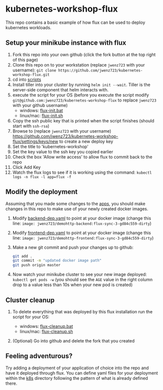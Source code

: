 # kubernetes-workshop-flux

This repo contains a basic example of how flux can be used to deploy kubernetes workloads.

## Setup your minikube instance with flux

1. Fork this repo into your own github (click the fork button at the top right of this page)
1. Clone this repo on to your workstation (replace `jwenz723` with your username): `git clone https://github.com/jwenz723/kubernetes-workshop-flux.git`
1. cd into [scripts](/scripts) 
1. Install tiller into your cluster by running `helm init --wait`.  Tiller is the server-side component that helm interacts with.
1. execute the script for your OS
    (before you execute the script modify `git@github.com:jwenz723/kubernetes-workshop-flux` to replace `jwenz723` with your github username)
    * windows: [flux-init.bat](/scripts/flux-init.bat)
    * linux/mac: [flux-init.sh](/scripts/flux-init.sh)
1. Copy the ssh public key that is printed when the script finishes (should start with `ssh-rsa`)
1. Browse to (replace `jwenz723` with your username) https://github.com/jwenz723/kubernetes-workshop-flux/settings/keys/new to create a new deploy key
1. Set the title to 'kubernetes-workshop'
1. Set the key value to the ssh key you copied earlier
1. Check the box 'Allow write access' to allow flux to commit back to the repo
1. Click Add Key
1. Watch the flux logs to see if it is working using the command: `kubectl logs -n flux -l app=flux -f`

## Modify the deployment

Assuming that you made some changes to the [apps](https://github.com/jwenz723/kubernetes-workshop-demohttp), you should
make changes in this repo to make use of your newly created docker images.

1. Modify [backend-dep.yaml](/k8s/backend-dep.yaml) to point at your docker image (change this line: `image: jwenz723/demohttp-backend:flux-sync-3-gd84c559-dirty`)
1. Modify [frontend-dep.yaml](/k8s/frontend-dep.yaml) to point at your docker image (change this line: `image: jwenz723/demohttp-frontend:flux-sync-3-gd84c559-dirty`)
1. Make a new git commit and push your changes up to github:
    
    ```bash
   git add .
   git commit -m "updated docker image path"
   git push origin master 
   ```
   
1. Now watch your minikube cluster to see your new image deployed: `kubectl get pods -w` (you should see the `AGE` value 
in the right column drop to a value less than 10s when your new pod is created)


## Cluster cleanup

1. To delete everything that was deployed by this flux installation run the script for your OS:

    * windows: [flux-cleanup.bat](/scripts/flux-cleanup.bat)
    * linux/mac: [flux-cleanup.sh](/scripts/flux-cleanup.sh)
    
1. (Optional) Go into github and delete the fork that you created

## Feeling adventurous?

Try adding a deployment of your application of choice into the repo and have it deployed through flux. You can define yaml
files for your deployment within the [k8s](/k8s) directory following the pattern of what is already defined there.


